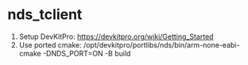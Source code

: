 # nds_tclient

1) Setup DevKitPro: https://devkitpro.org/wiki/Getting_Started
2) Use ported cmake:  /opt/devkitpro/portlibs/nds/bin/arm-none-eabi-cmake -DNDS_PORT=ON -B build
 

